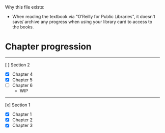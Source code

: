 Why this file exists:
- When reading the textbook via "O’Reilly for Public Libraries", it doesn't save/ archive any progress when using your library card to access to the books.

# Chapter progression


___
[ ] Section 2
- [x] Chapter 4
- [x] Chapter 5
- [ ] Chapter 6
    - WIP

___
[x] Section 1
- [x] Chapter 1
- [x] Chapter 2
- [x] Chapter 3